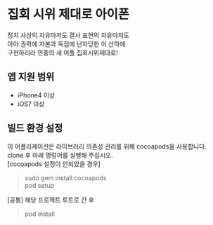 # 집회 시위 제대로 아이폰
정치 사상의 자유마저도 결사 표현의 자유마저도  
아아 권력에 자본과 독점에 난자당한 이 산하에  
구현하리라 민중의 새 어플 집회시위제대로!  

## 앱 지원 범위
* iPhone4 이상
* iOS7 이상

## 빌드 환경 설정
이 어플리케이션은 라이브러리 의존성 관리를 위해 cocoapods을 사용합니다.  
clone 후 아래 명렁어를 실행해 주십시오.  
[cocoapods 설정이 안되었을 경우]  
> sudo gem install cocoapods  
> pod setup  

[공통]
해당 프로젝트 루트로 간 후  
> pod install

